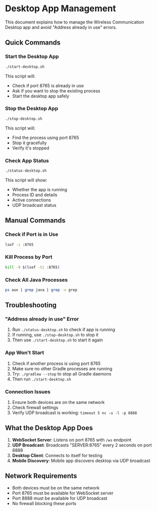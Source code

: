 # Desktop App Management

This document explains how to manage the Wireless Communication Desktop app and avoid "Address already in use" errors.

## Quick Commands

### Start the Desktop App
```bash
./start-desktop.sh
```
This script will:
- Check if port 8765 is already in use
- Ask if you want to stop the existing process
- Start the desktop app safely

### Stop the Desktop App
```bash
./stop-desktop.sh
```
This script will:
- Find the process using port 8765
- Stop it gracefully
- Verify it's stopped

### Check App Status
```bash
./status-desktop.sh
```
This script will show:
- Whether the app is running
- Process ID and details
- Active connections
- UDP broadcast status

## Manual Commands

### Check if Port is in Use
```bash
lsof -i :8765
```

### Kill Process by Port
```bash
kill -9 $(lsof -ti :8765)
```

### Check All Java Processes
```bash
ps aux | grep java | grep -v grep
```

## Troubleshooting

### "Address already in use" Error
1. Run `./status-desktop.sh` to check if app is running
2. If running, use `./stop-desktop.sh` to stop it
3. Then use `./start-desktop.sh` to start it again

### App Won't Start
1. Check if another process is using port 8765
2. Make sure no other Gradle processes are running
3. Try: `./gradlew --stop` to stop all Gradle daemons
4. Then run `./start-desktop.sh`

### Connection Issues
1. Ensure both devices are on the same network
2. Check firewall settings
3. Verify UDP broadcast is working: `timeout 5 nc -u -l -p 8888`

## What the Desktop App Does

1. **WebSocket Server**: Listens on port 8765 with `/ws` endpoint
2. **UDP Broadcast**: Broadcasts "SERVER:8765" every 2 seconds on port 8888
3. **Desktop Client**: Connects to itself for testing
4. **Mobile Discovery**: Mobile app discovers desktop via UDP broadcast

## Network Requirements

- Both devices must be on the same network
- Port 8765 must be available for WebSocket server
- Port 8888 must be available for UDP broadcast
- No firewall blocking these ports

